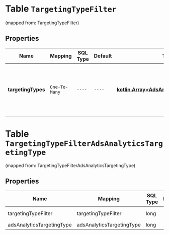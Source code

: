 
# Table `TargetingTypeFilter`
(mapped from: TargetingTypeFilter)

## Properties
Name | Mapping | SQL Type | Default | Type | Description | Notes
---- | ------- | -------- | ------- | ---- | ----------- | -----
**targetingTypes** | `One-To-Many` | `----` | `----`  | [**kotlin.Array&lt;AdsAnalyticsTargetingType&gt;**](AdsAnalyticsTargetingType.md) | List of targeting types. Requires &#x60;level&#x60; to be a value ending in &#x60;_TARGETING&#x60;. |  [optional]


# **Table `TargetingTypeFilterAdsAnalyticsTargetingType`**
(mapped from: TargetingTypeFilterAdsAnalyticsTargetingType)

## Properties
Name | Mapping | SQL Type | Default | Type | Description | Notes
---- | ------- | -------- | ------- | ---- | ----------- | -----
targetingTypeFilter | targetingTypeFilter | long | | kotlin.Long | Primary Key | *one*
adsAnalyticsTargetingType | adsAnalyticsTargetingType | long | | kotlin.Long | Foreign Key | *many*



